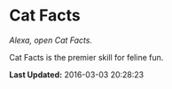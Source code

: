 # Cat Facts
*Alexa, open Cat Facts.*

Cat Facts is the premier skill for feline fun.

**Last Updated:** 2016-03-03 20:28:23